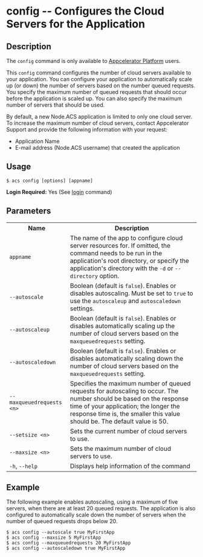 # config -- Configures the Cloud Servers for the Application</h2>

## Description

<p class="note">The <code>config</code> command is only available to <a href="http://www.appcelerator.com/platform/appcelerator-platform/" target="_blank">Appcelerator Platform</a> users.</p>

This `config` command configures the number of cloud servers available to your application. 
You can configure your application to automatically scale up (or down) the number of servers based on the number queued requests. 
You specify the maximum number of queued requests that should occur before the application is scaled up. 
You can also specify the maximum number of servers that should be used.
 
By default, a new Node.ACS application is limited to only one cloud server. To increase the maximum
number of cloud servers, contact Appcelerator Support and provide the following information with
your request:

  * Application Name
  * E-mail address (Node.ACS username) that created the application

## Usage

`$ acs config [options] [appname]`

**Login Required:** Yes (See [login](#!/guide/node_cli_login) command)

## Parameters

<table class="doc_content_table">
    <tbody>
    <tr>
        <th>Name</th>
        <th>Description</th>
    </tr>
    <tr>
        <td><code>appname</code></td>
        <td>
            The name of the app to configure cloud server resources for. If omitted, the command needs to be run
            in the application's root directory, or specify the application's directory with the <code>-d</code> or <code>--directory</code> option.
        </td>
    </tr>
    <tr>
        <td nowrap><code>--autoscale</code></td>
        <td>Boolean (default is <code>false</code>). Enables or disables autoscaling. Must be set to <code>true</code> to use the <code>autoscaleup</code> and <code>autoscaledown</code> settings.</td>
    </tr>
    <tr>
        <td nowrap><code>--autoscaleup</code></td>
        <td>Boolean (default is <code>false</code>). Enables or disables automatically scaling up the number of cloud servers based on the <code>maxqueuedrequests</code> setting.</td>
    </tr>
    <tr>
        <td nowrap><code>--autoscaledown</code></td>
        <td>Boolean (default is <code>false</code>). Enables or disables automatically scaling down the number of cloud servers based on the <code>maxqueuedrequests</code>  setting.</td>
    </tr>
    <tr>
        <td nowrap><code>--maxqueuedrequests &lt;n&gt;</code></td>
        <td>Specifies the maximum number of queued requests for autoscaling to occur. The number should be based on the response time of your application; the longer the response time is, the smaller this value should be. The default value is 50.</td>
    </tr>
    <tr>
        <td nowrap><code>--setsize &lt;n&gt;</code></td>
        <td>Sets the current number of cloud servers to use.</td>
    </tr>    
    <tr>
        <td nowrap><code>--maxsize &lt;n&gt;</code></td>
        <td>Sets the maximum number of cloud servers to use.</td>
    </tr>        
    <tr>
        <td><code>-h</code>, <code>--help</code></td>
        <td>Displays help information of the command</td>
    </tr>
    </tbody>
</table>

## Example

The following example enables autoscaling, using a maximum of five servers, when there are at least
20 queued requests. The application is also configured to automatically scale down the number of servers
when the number of queued requests drops below 20.

    $ acs config --autoscale true MyFirstApp
    $ acs config --maxsize 5 MyFirstApp
    $ acs config --maxqueuedrequests 20 MyFirstApp
    $ acs config --autoscaledown true MyFirstApp

